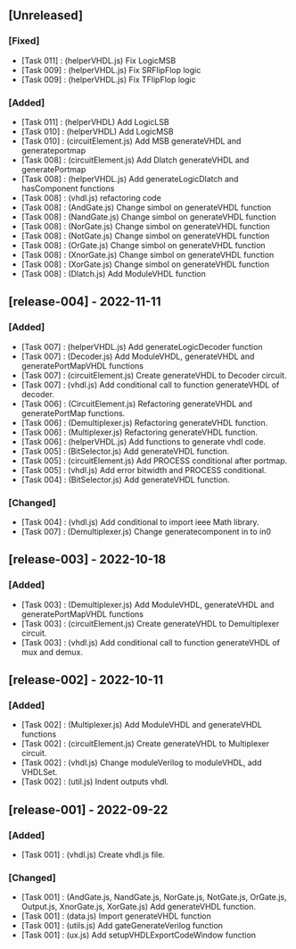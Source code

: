 ## [Unreleased]

### [Fixed]

- [Task 011] : (helperVHDL.js) Fix LogicMSB
- [Task 009] : (helperVHDL.js) Fix SRFlipFlop logic
- [Task 009] : (helperVHDL.js) Fix TFlipFlop logic

### [Added]

- [Task 011] : (helperVHDL) Add LogicLSB
- [Task 010] : (helperVHDL) Add LogicMSB
- [Task 010] : (circuitElement.js) Add MSB generateVHDL and generateportmap
- [Task 008] : (circuitElement.js) Add Dlatch generateVHDL and generatePortmap
- [Task 008] : (helperVHDL.js) Add generateLogicDlatch and hasComponent functions
- [Task 008] : (vhdl.js) refactoring code 
- [Task 008] : (AndGate.js) Change simbol on generateVHDL function
- [Task 008] : (NandGate.js) Change simbol on generateVHDL function
- [Task 008] : (NorGate.js) Change simbol on generateVHDL function
- [Task 008] : (NotGate.js) Change simbol on generateVHDL function
- [Task 008] : (OrGate.js) Change simbol on generateVHDL function
- [Task 008] : (XnorGate.js) Change simbol on generateVHDL function
- [Task 008] : (XorGate.js) Change simbol on generateVHDL function
- [Task 008] : (Dlatch.js) Add ModuleVHDL function

## [release-004] - 2022-11-11

### [Added]

- [Task 007] : (helperVHDL.js) Add generateLogicDecoder function
- [Task 007] : (Decoder.js) Add ModuleVHDL, generateVHDL and generatePortMapVHDL functions
- [Task 007] : (circuitElement.js) Create generateVHDL to Decoder circuit.
- [Task 007] : (vhdl.js) Add conditional call to function generateVHDL of decoder.
- [Task 006] : (CircuitElement.js) Refactoring generateVHDL and generatePortMap functions.
- [Task 006] : (Demultiplexer.js) Refactoring generateVHDL function.
- [Task 006] : (Multiplexer.js) Refactoring generateVHDL function.
- [Task 006] : (helperVHDL.js) Add functions to generate vhdl code.
- [Task 005] : (BitSelector.js) Add generateVHDL function.
- [Task 005] : (circuitElement.js) Add PROCESS conditional after portmap.
- [Task 005] : (vhdl.js) Add error bitwidth and PROCESS conditional.
- [Task 004] : (BitSelector.js) Add generateVHDL function.

### [Changed]

- [Task 004] : (vhdl.js) Add conditional to import ieee Math library.
- [Task 007] : (Demultiplexer.js) Change generatecomponent in to in0

## [release-003] - 2022-10-18

### [Added]

- [Task 003] : (Demultiplexer.js) Add ModuleVHDL, generateVHDL and generatePortMapVHDL functions
- [Task 003] : (circuitElement.js) Create generateVHDL to Demultiplexer circuit.
- [Task 003] : (vhdl.js) Add conditional call to function generateVHDL of mux and demux.

## [release-002] - 2022-10-11

### [Added]

- [Task 002] : (Multiplexer.js) Add ModuleVHDL and generateVHDL functions
- [Task 002] : (circuitElement.js) Create generateVHDL to Multiplexer circuit.
- [Task 002] : (vhdl.js) Change moduleVerilog to moduleVHDL, add VHDLSet.
- [Task 002] : (util.js) Indent outputs vhdl.

## [release-001] - 2022-09-22

### [Added]
- [Task 001] : (vhdl.js) Create vhdl.js file.

### [Changed]

- [Task 001] : (AndGate.js, NandGate.js, NorGate.js, NotGate.js, OrGate.js, Output.js, XnorGate.js, XorGate.js) Add generateVHDL function.
- [Task 001] : (data.js) Import generateVHDL function
- [Task 001] : (utils.js) Add gateGenerateVerilog function
- [Task 001] : (ux.js) Add setupVHDLExportCodeWindow function
